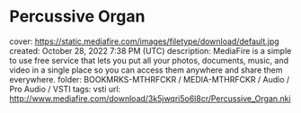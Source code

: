# Percussive Organ

cover: https://static.mediafire.com/images/filetype/download/default.jpg
created: October 28, 2022 7:38 PM (UTC)
description: MediaFire is a simple to use free service that lets you put all your photos, documents, music, and video in a single place so you can access them anywhere and share them everywhere.
folder: BOOKMRKS-MTHRFCKR / MEDIA-MTHRFCKR / Audio / Pro Audio / VSTI
tags: vsti
url: http://www.mediafire.com/download/3k5jwqri5o6l8cr/Percussive_Organ.nki